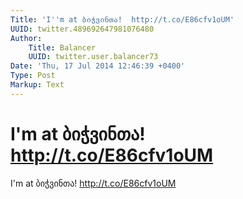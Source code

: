 ```yaml
---
Title: 'I''m at ბიჭვინთა!  http://t.co/E86cfv1oUM'
UUID: twitter.489692647981076480
Author:
    Title: Balancer
    UUID: twitter.user.balancer73
Date: 'Thu, 17 Jul 2014 12:46:39 +0400'
Type: Post
Markup: Text
---
```


# I'm at ბიჭვინთა!  http://t.co/E86cfv1oUM

I'm at ბიჭვინთა!  http://t.co/E86cfv1oUM